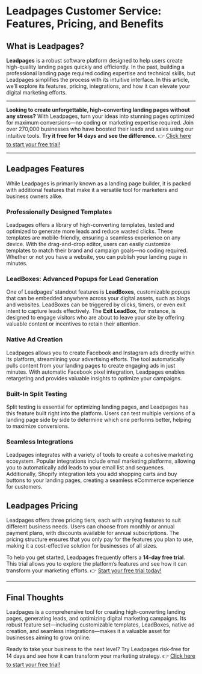 # Leadpages Customer Service: Features, Pricing, and Benefits

## What is Leadpages?

**Leadpages** is a robust software platform designed to help users create high-quality landing pages quickly and efficiently. In the past, building a professional landing page required coding expertise and technical skills, but Leadpages simplifies the process with its intuitive interface. In this article, we’ll explore its features, pricing, integrations, and how it can elevate your digital marketing efforts.

---

**Looking to create unforgettable, high-converting landing pages without any stress?** With Leadpages, turn your ideas into stunning pages optimized for maximum conversions—no coding or marketing expertise required. Join over 270,000 businesses who have boosted their leads and sales using our intuitive tools. **Try it free for 14 days and see the difference.** 👉 [Click here to start your free trial!](https://bit.ly/LEadPages)

---

## Leadpages Features

While Leadpages is primarily known as a landing page builder, it is packed with additional features that make it a versatile tool for marketers and business owners alike.

### Professionally Designed Templates

Leadpages offers a library of high-converting templates, tested and optimized to generate more leads and reduce wasted clicks. These templates are mobile-friendly, ensuring a seamless experience on any device. With the drag-and-drop editor, users can easily customize templates to match their brand and campaign goals—no coding required. Whether or not you have a website, you can publish your landing page in minutes.

### LeadBoxes: Advanced Popups for Lead Generation

One of Leadpages’ standout features is **LeadBoxes**, customizable popups that can be embedded anywhere across your digital assets, such as blogs and websites. LeadBoxes can be triggered by clicks, timers, or even exit intent to capture leads effectively. The **Exit LeadBox**, for instance, is designed to engage visitors who are about to leave your site by offering valuable content or incentives to retain their attention.

### Native Ad Creation

Leadpages allows you to create Facebook and Instagram ads directly within its platform, streamlining your advertising efforts. The tool automatically pulls content from your landing pages to create engaging ads in just minutes. With automatic Facebook pixel integration, Leadpages enables retargeting and provides valuable insights to optimize your campaigns.

### Built-In Split Testing

Split testing is essential for optimizing landing pages, and Leadpages has this feature built right into the platform. Users can test multiple versions of a landing page side by side to determine which one performs better, helping to maximize conversions.

### Seamless Integrations

Leadpages integrates with a variety of tools to create a cohesive marketing ecosystem. Popular integrations include email marketing platforms, allowing you to automatically add leads to your email list and sequences. Additionally, Shopify integration lets you add shopping carts and buy buttons to your landing pages, creating a seamless eCommerce experience for customers.

## Leadpages Pricing

Leadpages offers three pricing tiers, each with varying features to suit different business needs. Users can choose from monthly or annual payment plans, with discounts available for annual subscriptions. The pricing structure ensures that you only pay for the features you plan to use, making it a cost-effective solution for businesses of all sizes.

To help you get started, Leadpages frequently offers a **14-day free trial**. This trial allows you to explore the platform’s features and see how it can transform your marketing efforts. 👉 [Start your free trial today!](https://bit.ly/LEadPages)

---

## Final Thoughts

Leadpages is a comprehensive tool for creating high-converting landing pages, generating leads, and optimizing digital marketing campaigns. Its robust feature set—including customizable templates, LeadBoxes, native ad creation, and seamless integrations—makes it a valuable asset for businesses aiming to grow online.

Ready to take your business to the next level? Try Leadpages risk-free for 14 days and see how it can transform your marketing strategy. 👉 [Click here to start your free trial!](https://bit.ly/LEadPages)
